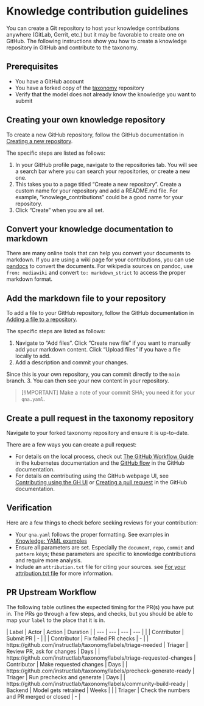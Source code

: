 <h1>Knowledge contribution guidelines</h1>
<p>You can create a Git repository to host your knowledge contributions anywhere (GitLab, Gerrit, etc.) but it may be favorable to create one on GitHub. The following instructions show you how to create a knowledge repository in GitHub and contribute to the taxonomy.</p>
<h2>Prerequisites</h2>
<ul>
<li>You have a GitHub account</li>
<li>You have a forked copy of the <a href="https://github.com/instructlab/taxonomy/tree/main">taxonomy</a> repository</li>
<li>Verify that the model does not already know the knowledge you want to submit</li>
</ul>
<h2>Creating your own knowledge repository</h2>
<p>To create a new GitHub repository, follow the GitHub documentation in <a href="https://docs.github.com/en/repositories/creating-and-managing-repositories/creating-a-new-repository">Creating a new repository</a>.</p>
<p>The specific steps are listed as follows:</p>
<ol>
<li>In your GitHub profile page, navigate to the repositories tab. You will see a search bar where you can search your repositories, or create a new one.</li>
<li>This takes you to a page titled “Create a new repository”. Create a custom name for your repository and add a README.md file. For example, “knowlege_contributions” could be a good name for your repository.</li>
<li>Click “Create” when you are all set.</li>
</ol>
<h2>Convert your knowledge documentation to markdown</h2>
<p>There are many online tools that can help you convert your documents to markdown. If you are using a wiki page for your contributions, you can use <a href="https://pandoc.org/try/">pandocs</a> to convert the documents. For wikipedia sources on pandoc, use <code>from: mediawiki</code> and convert <code>to: markdown_strict</code> to access the proper markdown format.</p>
<h2>Add the markdown file to your repository</h2>
<p>To add a file to your GitHub repository, follow the GitHub documentation in <a href="https://docs.github.com/en/repositories/working-with-files/managing-files/adding-a-file-to-a-repository">Adding a file to a repository</a>.</p>
<p>The specific steps are listed as follows:</p>
<ol>
<li>Navigate to “Add files”. Click “Create new file” if you want to manually add your markdown content. Click “Upload files” if you have a file locally to add.</li>
<li>Add a description and commit your changes.</li>
</ol>
<p>Since this is your own repository, you can commit directly to the <code>main</code> branch.
3. You can then see your new content in your repository.</p>
<blockquote>
<p>[!IMPORTANT]
Make a note of your commit SHA; you need it for your <code>qna.yaml</code>.</p>
</blockquote>
<h2>Create a pull request in the taxonomy repository</h2>
<p>Navigate to your forked taxonomy repository and ensure it is up-to-date.</p>
<p>There are a few ways you can create a pull request:</p>
<ul>
<li>For details on the local process, check out <a href="https://github.com/kubernetes/community/blob/master/contributors/guide/github-workflow.md">The GitHub Workflow Guide</a> in the kubernetes documentation and the <a href="https://docs.github.com/en/get-started/using-github/github-flow">GitHub flow</a> in the GitHub documentation.</li>
<li>For details on contributing using the GitHub webpage UI, see <a href="https://github.com/instructlab/taxonomy/docs/contributing_via_GH_UI.md">Contributing using the GH UI</a> or <a href="https://docs.github.com/en/pull-requests/collaborating-with-pull-requests/proposing-changes-to-your-work-with-pull-requests/creating-a-pull-request?tool=webui">Creating a pull request</a> in the GitHub documentation.</li>
</ul>
<h2>Verification</h2>
<p>Here are a few things to check before seeking reviews for your contribution:</p>
<ul>
<li>Your <code>qna.yaml</code> follows the proper formatting. See examples in <a href="https://github.com/instructlab/taxonomy/blob/main/README.md#knowledge-yaml-examples">Knowledge: YAML examples</a></li>
<li>Ensure all parameters are set. Especially the <code>document</code>, <code>repo</code>, <code>commit</code> and <code>pattern</code> keys; these parameters are specific to knowledge contributions and require more analysis.</li>
<li>Include an <code>attribution.txt</code> file for citing your sources. see <a href="https://github.com/instructlab/taxonomy/blob/main/CONTRIBUTING.md#for-your-attributiontxt-file">For your attribution.txt file</a> for more information.</li>
</ul>
<h2>PR Upstream Workflow</h2>
<p>The following table outlines the expected timing for the PR(s) you have put in. The PRs go through a few steps, and checks, but you should be able to map your <code>label</code> to
the place that it is in.</p>
<p>| Label | Actor | Action | Duration |
| --- | --- | --- | --- |
| | Contributor | Submit PR | - |
| | Contributor | Fix failed PR checks | - |
| https://github.com/instructlab/taxonomy/labels/triage-needed | Triager | Review PR, ask for changes | Days |
| https://github.com/instructlab/taxonomy/labels/triage-requested-changes | Contributor | Make requested changes | Days |
| https://github.com/instructlab/taxonomy/labels/precheck-generate-ready | Triager | Run prechecks and generate | Days |
| https://github.com/instructlab/taxonomy/labels/community-build-ready | Backend | Model gets retrained | Weeks |
| | Triager | Check the numbers and PR merged or closed | - |</p>